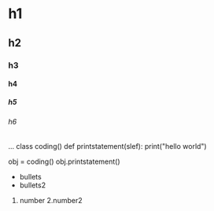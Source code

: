 # h1
## h2
### h3
#### h4
##### h5
###### h6
...
class coding()
    def printstatement(slef):
        print("hello world")

obj = coding()
obj.printstatement()

- bullets
- bullets2

1. number
2.number2